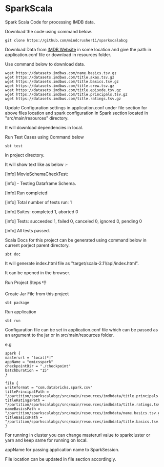 # SparkScala
Spark Scala Code for processing IMDB data.

Download the code using command below.

```
git clone https://github.com/mindcrusher11/sparkscalabcg
```

Download Data from [IMDB Website](https://datasets.imdbws.com/) in some location and give the path in application.conf file or download in resources folder.

Use command below to download data.

```
wget https://datasets.imdbws.com/name.basics.tsv.gz
wget https://datasets.imdbws.com/title.akas.tsv.gz
wget https://datasets.imdbws.com/title.basics.tsv.gz
wget https://datasets.imdbws.com/title.crew.tsv.gz
wget https://datasets.imdbws.com/title.episode.tsv.gz
wget https://datasets.imdbws.com/title.principals.tsv.gz
wget https://datasets.imdbws.com/title.ratings.tsv.gz
```

Update Configuration settings in application.conf under file section for above files location and spark configuration in Spark section located in "src/main/resources" directory.


It will download dependencies in local.

Run Test Cases using Command below 

```
sbt test 
```

in project directory.

It will show text like as below :-

[info] MovieSchemaCheckTest:

[info] - Testing Dataframe Schema.

[info] Run completed 

[info] Total number of tests run: 1

[info] Suites: completed 1, aborted 0

[info] Tests: succeeded 1, failed 0, canceled 0, ignored 0, pending 0

[info] All tests passed.

Scala Docs for this project can be generated using command below in current porject parent directory.
```
sbt doc
```
It will generate index.html file as "target/scala-2.11/api/index.html".

It can be opened in the browser.


Run Project Steps 👎

Create Jar File from this project

```
sbt package
```
Run application 

```
sbt run
```
Configuration file can be set in application.conf file which can be passed as an argument to the jar or in src/main/resources folder.

e.g

```
spark {
masterurl = "local[*]"
appName = "omicsspark"
checkpointDir = "./checkpoint"
batchDuration = "15"
}

file {
writeformat = "com.databricks.spark.csv"
titlePrincipalPath = "/partition/sparkscalabgc/src/main/resources/imdbdata/title.principals.tsv.gz"
titleRatingsPath = "/partition/sparkscalabgc/src/main/resources/imdbdata/title.ratings.tsv.gz"
nameBasicsPath = "/partition/sparkscalabgc/src/main/resources/imdbdata/name.basics.tsv.gz"
titleBasicsPath = "/partition/sparkscalabgc/src/main/resources/imdbdata/title.basics.tsv.gz"
}
```

For running in cluster you can change masterurl value to sparkcluster or yarn
and keep same for running on local.

appName for passing application name to SparkSession.

File location can be updated in file section accordingly.
